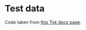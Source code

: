 # Test data

Code taken from [this Tyk docs page](https://tyk.io/docs/tyk-cloud/configuration-options/using-plugins/python-code-bundle/).
